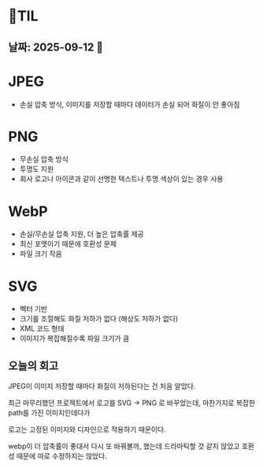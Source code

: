 # 🧾TIL

## 날짜: 2025-09-12 🧡

# JPEG

- 손실 압축 방식, 이미지를 저장할 때마다 데이터가 손실 되어 화질이 안 좋아짐

# PNG

- 무손실 압축 방식
- 투명도 지원
- 회사 로고나 아이콘과 같이 선명한 텍스트나 투명 색상이 있는 경우 사용

# WebP

- 손실/무손실 압축 지원, 더 높은 압축률 제공
- 최신 포맷이기 때문에 호환성 문제
- 파일 크기 작음

# SVG

- 벡터 기반
- 크기를 조절해도 화질 저하가 없다 (해상도 저하가 없다)
- XML 코드 형태
- 이미지가 복잡해질수록 파일 크기가 큼

## 오늘의 회고

JPEG이 이미지 저장할 때마다 화질이 저하된다는 건 처음 알았다.

최근 마무리했던 프로젝트에서 로고를 SVG -> PNG 로 바꾸었는데, 마찬가지로 복잡한 path를 가진 이미지인데다가

로고는 고정된 이미지와 디자인으로 적용하기 때문이다.

webp이 더 압축률이 좋대서 다시 또 바꿔볼까, 했는데 드라마틱할 것 같지 않았고 호환성 때문에 따로 수정하지는 않았다.
